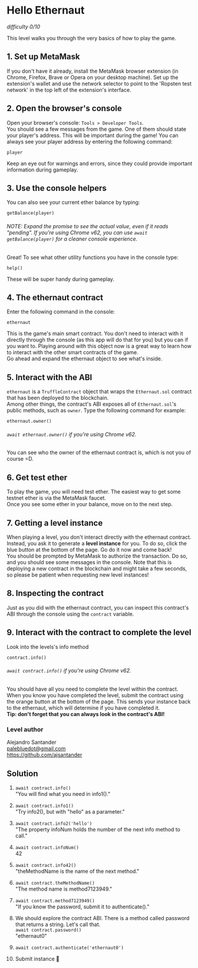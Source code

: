 # Hello Ethernaut
_difficulty 0/10_

This level walks you through the very basics of how to play the game.
 
## 1. Set up MetaMask
If you don't have it already, install the MetaMask browser extension (in Chrome, Firefox, Brave or Opera on your desktop machine). Set up the extension's wallet and use the network selector to point to the 'Ropsten test network' in the top left of the extension's interface.
 
## 2. Open the browser's console
Open your browser's console: `Tools > Developer Tools`.  
You should see a few messages from the game. One of them should state your player's address. This will be important during the game! You can always see your player address by entering the following command:
```
player
```
Keep an eye out for warnings and errors, since they could provide important information during gameplay.
 
## 3. Use the console helpers
You can also see your current ether balance by typing:
```
getBalance(player)
```
###### NOTE: Expand the promise to see the actual value, even if it reads "pending". If you're using Chrome v62, you can use `await getBalance(player)` for a cleaner console experience.
Great! To see what other utility functions you have in the console type:
```
help()
```
These will be super handy during gameplay.
 
## 4. The ethernaut contract
Enter the following command in the console:
```
ethernaut
```
This is the game's main smart contract. You don't need to interact with it directly through the console (as this app will do that for you) but you can if you want to. Playing around with this object now is a great way to learn how to interact with the other smart contracts of the game.  
Go ahead and expand the ethernaut object to see what's inside.
 
## 5. Interact with the ABI
`ethernaut` is a `TruffleContract` object that wraps the `Ethernaut.sol` contract that has been deployed to the blockchain.  
Among other things, the contract's ABI exposes all of `Ethernaut.sol`'s public methods, such as `owner`. Type the following command for example:
```
ethernaut.owner()
```
###### `await ethernaut.owner()` if you're using Chrome v62.
You can see who the owner of the ethernaut contract is, which is not you of course =D.
 
## 6. Get test ether
To play the game, you will need test ether. The easiest way to get some testnet ether is via the MetaMask faucet.  
Once you see some ether in your balance, move on to the next step.
 
## 7. Getting a level instance
When playing a level, you don't interact directly with the ethernaut contract. Instead, you ask it to generate a **level instance** for you. To do so, click the blue button at the bottom of the page. Go do it now and come back!  
You should be prompted by MetaMask to authorize the transaction. Do so, and you should see some messages in the console. Note that this is deploying a new contract in the blockchain and might take a few seconds, so please be patient when requesting new level instances!
 
## 8. Inspecting the contract
Just as you did with the ethernaut contract, you can inspect this contract's ABI through the console using the `contract` variable.
 
## 9. Interact with the contract to complete the level
Look into the levels's info method
```
contract.info()
```
###### `await contract.info()` if you're using Chrome v62.
You should have all you need to complete the level within the contract. When you know you have completed the level, submit the contract using the orange button at the bottom of the page. This sends your instance back to the ethernaut, which will determine if you have completed it.  
**Tip: don't forget that you can always look in the contract's ABI!**


### Level author
Alejandro Santander  
palebluedot@gmail.com  
https://github.com/ajsantander  

## Solution

1. `await contract.info()`  
"You will find what you need in info1()."  


2. `await contract.info1()`  
"Try info2(), but with "hello" as a parameter."  


3. `await contract.info2('hello')`  
"The property infoNum holds the number of the next info method to call."  


4. `await contract.infoNum()`  
42  


5. `await contract.info42()`  
"theMethodName is the name of the next method."  


6. `await contract.theMethodName()`  
"The method name is method7123949."  


7. `await contract.method7123949()`  
"If you know the password, submit it to authenticate()."  


8. We should explore the contract ABI. There is a method called password that returns a string. Let's call that.  
`await contract.password()`  
"ethernaut0"  


9. `await contract.authenticate('ethernaut0')`  


10. Submit instance 🎉
